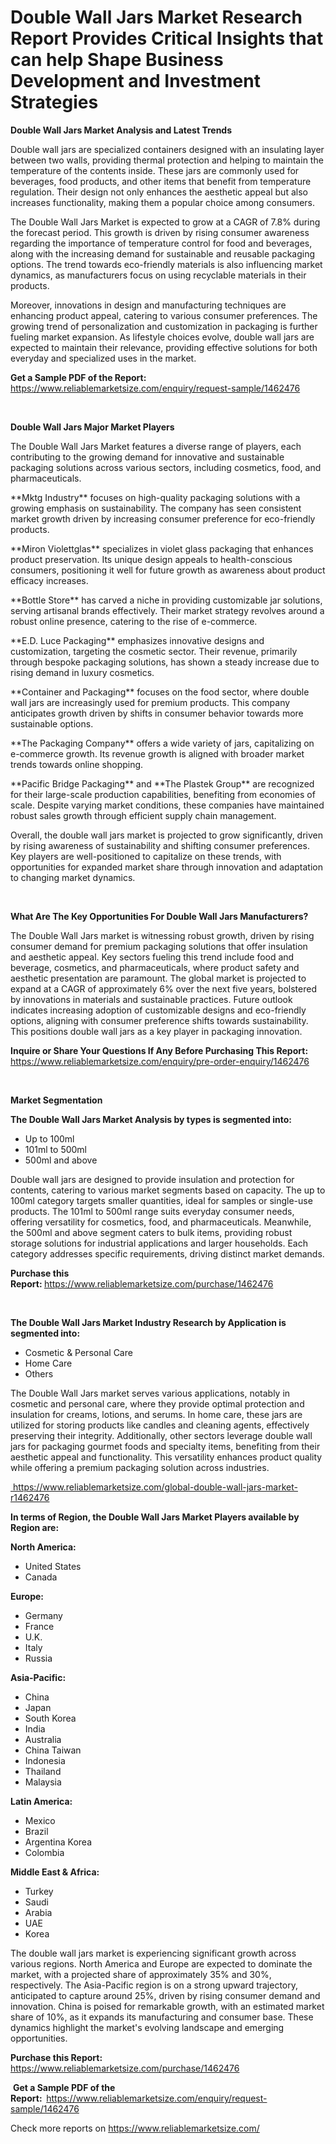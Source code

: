 <p><h1>Double Wall Jars Market Research Report Provides Critical Insights that can help Shape Business Development and Investment Strategies</h1></p><p><strong>Double Wall Jars Market Analysis and Latest Trends</strong></p>
<p><p>Double wall jars are specialized containers designed with an insulating layer between two walls, providing thermal protection and helping to maintain the temperature of the contents inside. These jars are commonly used for beverages, food products, and other items that benefit from temperature regulation. Their design not only enhances the aesthetic appeal but also increases functionality, making them a popular choice among consumers.</p><p>The Double Wall Jars Market is expected to grow at a CAGR of 7.8% during the forecast period. This growth is driven by rising consumer awareness regarding the importance of temperature control for food and beverages, along with the increasing demand for sustainable and reusable packaging options. The trend towards eco-friendly materials is also influencing market dynamics, as manufacturers focus on using recyclable materials in their products.</p><p>Moreover, innovations in design and manufacturing techniques are enhancing product appeal, catering to various consumer preferences. The growing trend of personalization and customization in packaging is further fueling market expansion. As lifestyle choices evolve, double wall jars are expected to maintain their relevance, providing effective solutions for both everyday and specialized uses in the market.</p></p>
<p><strong>Get a Sample PDF of the Report:&nbsp;</strong> <a href="https://www.reliablemarketsize.com/enquiry/request-sample/1462476?utm_campaign=2628&utm_medium=2&utm_source=Github&utm_content=ia&utm_term=08032025&utm_id=double-wall-jars">https://www.reliablemarketsize.com/enquiry/request-sample/1462476</a></p>
<p>&nbsp;</p>
<p><strong>Double Wall Jars Major Market Players</strong></p>
<p><p>The Double Wall Jars Market features a diverse range of players, each contributing to the growing demand for innovative and sustainable packaging solutions across various sectors, including cosmetics, food, and pharmaceuticals.</p><p>**Mktg Industry** focuses on high-quality packaging solutions with a growing emphasis on sustainability. The company has seen consistent market growth driven by increasing consumer preference for eco-friendly products.</p><p>**Miron Violettglas** specializes in violet glass packaging that enhances product preservation. Its unique design appeals to health-conscious consumers, positioning it well for future growth as awareness about product efficacy increases.</p><p>**Bottle Store** has carved a niche in providing customizable jar solutions, serving artisanal brands effectively. Their market strategy revolves around a robust online presence, catering to the rise of e-commerce.</p><p>**E.D. Luce Packaging** emphasizes innovative designs and customization, targeting the cosmetic sector. Their revenue, primarily through bespoke packaging solutions, has shown a steady increase due to rising demand in luxury cosmetics.</p><p>**Container and Packaging** focuses on the food sector, where double wall jars are increasingly used for premium products. This company anticipates growth driven by shifts in consumer behavior towards more sustainable options.</p><p>**The Packaging Company** offers a wide variety of jars, capitalizing on e-commerce growth. Its revenue growth is aligned with broader market trends towards online shopping.</p><p>**Pacific Bridge Packaging** and **The Plastek Group** are recognized for their large-scale production capabilities, benefiting from economies of scale. Despite varying market conditions, these companies have maintained robust sales growth through efficient supply chain management.</p><p>Overall, the double wall jars market is projected to grow significantly, driven by rising awareness of sustainability and shifting consumer preferences. Key players are well-positioned to capitalize on these trends, with opportunities for expanded market share through innovation and adaptation to changing market dynamics.</p></p>
<p>&nbsp;</p>
<p><strong>What Are The Key Opportunities For Double Wall Jars Manufacturers?</strong></p>
<p><p>The Double Wall Jars market is witnessing robust growth, driven by rising consumer demand for premium packaging solutions that offer insulation and aesthetic appeal. Key sectors fueling this trend include food and beverage, cosmetics, and pharmaceuticals, where product safety and aesthetic presentation are paramount. The global market is projected to expand at a CAGR of approximately 6% over the next five years, bolstered by innovations in materials and sustainable practices. Future outlook indicates increasing adoption of customizable designs and eco-friendly options, aligning with consumer preference shifts towards sustainability. This positions double wall jars as a key player in packaging innovation.</p></p>
<p><strong>Inquire or Share Your Questions If Any Before Purchasing This Report:</strong> <a href="https://www.reliablemarketsize.com/enquiry/pre-order-enquiry/1462476?utm_campaign=2628&utm_medium=2&utm_source=Github&utm_content=ia&utm_term=08032025&utm_id=double-wall-jars">https://www.reliablemarketsize.com/enquiry/pre-order-enquiry/1462476</a></p>
<p>&nbsp;</p>
<p><strong>Market Segmentation</strong></p>
<p><strong>The Double Wall Jars Market Analysis by types is segmented into:</strong></p>
<p><ul><li>Up to 100ml</li><li>101ml to 500ml</li><li>500ml and above</li></ul></p>
<p><p>Double wall jars are designed to provide insulation and protection for contents, catering to various market segments based on capacity. The up to 100ml category targets smaller quantities, ideal for samples or single-use products. The 101ml to 500ml range suits everyday consumer needs, offering versatility for cosmetics, food, and pharmaceuticals. Meanwhile, the 500ml and above segment caters to bulk items, providing robust storage solutions for industrial applications and larger households. Each category addresses specific requirements, driving distinct market demands.</p></p>
<p><strong>Purchase this Report:&nbsp;</strong><a href="https://www.reliablemarketsize.com/purchase/1462476?utm_campaign=2628&utm_medium=2&utm_source=Github&utm_content=ia&utm_term=08032025&utm_id=double-wall-jars">https://www.reliablemarketsize.com/purchase/1462476</a></p>
<p>&nbsp;</p>
<p><strong>The Double Wall Jars Market Industry Research by Application is segmented into:</strong></p>
<p><ul><li>Cosmetic & Personal Care</li><li>Home Care</li><li>Others</li></ul></p>
<p><p>The Double Wall Jars market serves various applications, notably in cosmetic and personal care, where they provide optimal protection and insulation for creams, lotions, and serums. In home care, these jars are utilized for storing products like candles and cleaning agents, effectively preserving their integrity. Additionally, other sectors leverage double wall jars for packaging gourmet foods and specialty items, benefiting from their aesthetic appeal and functionality. This versatility enhances product quality while offering a premium packaging solution across industries.</p></p>
<p><a href="https://www.reliablemarketsize.com/global-double-wall-jars-market-r1462476?utm_campaign=2628&utm_medium=2&utm_source=Github&utm_content=ia&utm_term=08032025&utm_id=double-wall-jars">&nbsp;https://www.reliablemarketsize.com/global-double-wall-jars-market-r1462476</a></p>
<p><strong>In terms of Region, the Double Wall Jars Market Players available by Region are:</strong></p>
<p>
    <p> <strong> North America: </strong>
        <ul>
            <li>United States</li>
            <li>Canada</li>
        </ul>
        </p> 
    <p> <strong> Europe: </strong>
        <ul>
            <li>Germany</li>
            <li>France</li>
            <li>U.K.</li>
            <li>Italy</li>
            <li>Russia</li>
        </ul>
        </p> 
    <p> <strong> Asia-Pacific: </strong>
        <ul>
            <li>China</li>
            <li>Japan</li>
            <li>South Korea</li>
            <li>India</li>
            <li>Australia</li>
            <li>China Taiwan</li>
            <li>Indonesia</li>
            <li>Thailand</li>
            <li>Malaysia</li>
        </ul>
        </p> 
    <p> <strong> Latin America: </strong>
        <ul>
            <li>Mexico</li>
            <li>Brazil</li>
            <li>Argentina Korea</li>
            <li>Colombia</li>
        </ul>
        </p> 
    <p> <strong> Middle East & Africa: </strong>
        <ul>
            <li>Turkey</li>
            <li>Saudi</li>
            <li>Arabia</li>
            <li>UAE</li>
            <li>Korea</li>
        </ul>
    </p>
    </p>
<p><p>The double wall jars market is experiencing significant growth across various regions. North America and Europe are expected to dominate the market, with a projected share of approximately 35% and 30%, respectively. The Asia-Pacific region is on a strong upward trajectory, anticipated to capture around 25%, driven by rising consumer demand and innovation. China is poised for remarkable growth, with an estimated market share of 10%, as it expands its manufacturing and consumer base. These dynamics highlight the market's evolving landscape and emerging opportunities.</p></p>
<p><strong>Purchase this Report: </strong><a href="https://www.reliablemarketsize.com/purchase/1462476?utm_campaign=2628&utm_medium=2&utm_source=Github&utm_content=ia&utm_term=08032025&utm_id=double-wall-jars">https://www.reliablemarketsize.com/purchase/1462476</a></p>
<p>&nbsp;<strong>Get a Sample PDF of the Report:&nbsp;&nbsp;</strong><a href="https://www.reliablemarketsize.com/enquiry/request-sample/1462476?utm_campaign=2628&utm_medium=2&utm_source=Github&utm_content=ia&utm_term=08032025&utm_id=double-wall-jars">https://www.reliablemarketsize.com/enquiry/request-sample/1462476</a></p>
<p><strong></strong></p>
<p>Check more reports on <a href="https://www.reliablemarketsize.com/?utm_campaign=2628&utm_medium=2&utm_source=Github&utm_content=ia&utm_term=08032025&utm_id=double-wall-jars">https://www.reliablemarketsize.com/</a></p>